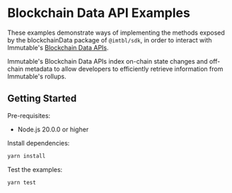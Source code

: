 # Blockchain Data API Examples

These examples demonstrate ways of implementing the methods exposed by the blockchainData package of `@imtbl/sdk`, in order to interact with Immutable's [Blockchain Data APIs](https://docs.immutable.com/products/zkEVM/blockchain-data).

Immutable's Blockchain Data APIs index on-chain state changes and off-chain metadata to allow developers to efficiently retrieve information from Immutable's rollups.

## Getting Started

Pre-requisites:

- Node.js 20.0.0 or higher

Install dependencies:

```bash
yarn install
```

Test the examples:

```bash
yarn test
```
